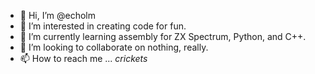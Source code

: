 - 👋 Hi, I’m @echolm
- 👀 I’m interested in creating code for fun.
- 🌱 I’m currently learning assembly for ZX Spectrum, Python, and C++.
- 💞️ I’m looking to collaborate on nothing, really.
- 📫 How to reach me ... *crickets*

<!---
echolm/echolm is a ✨ special ✨ repository because its `README.md` (this file) appears on your GitHub profile.
You can click the Preview link to take a look at your changes.
--->
